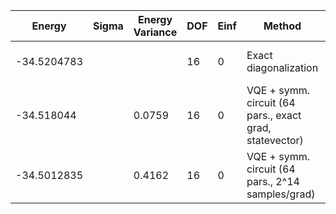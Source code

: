 | Energy      | Sigma | Energy Variance | DOF | Einf | Method                                                  | Reference |
|-------------|-------|-----------------|-----|------|---------------------------------------------------------|-----------|
| -34.5204783 |       |                 | 16  | 0    | Exact diagonalization                                   | TODO: own code (ED) |
| -34.518044  |       | 0.0759          | 16  | 0    | VQE + symm. circuit (64 pars., exact grad, statevector) | TODO: ask Nikita |
| -34.5012835 |       | 0.4162          | 16  | 0    | VQE + symm. circuit (64 pars., 2^14 samples/grad)       | TODO: ask Nikita |
